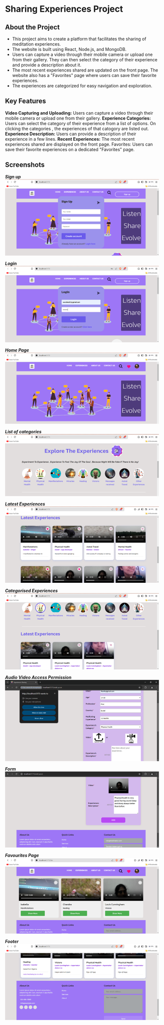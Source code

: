 # Sharing Experiences Project

## About the Project

- This project aims to create a platform that facilitates the sharing of meditation experiences.  
- The website is built using React, Node.js, and MongoDB.
- Users can capture a video through their mobile camera or upload one from their gallery. They can then select the category of their experience and provide a description about it.
- The most recent experiences shared are updated on the front page. The website also has a "Favorites" page where users can save their favorite experiences.
- The experiences are categorized for easy navigation and exploration.

## Key Features

**Video Capturing and Uploading:** Users can capture a video through their mobile camera or upload one from their gallery.
**Experience Categories:** Users can select the category of their experience from a list of options.
On clicking the categories , the experiences of that catogory are listed out.
**Experience Description:** Users can provide a description of their experience in a few lines.
**Recent Experiences:** The most recent experiences shared are displayed on the front page.
Favorites: Users can save their favorite experiences on a dedicated "Favorites" page.

## Screenshots

**_Sign up_**
![Signup](https://github.com/Sowbaranika1111/Experiences-Project/blob/main/ideas_Images/1_signup.png)

**_Login_**
![Login](https://github.com/Sowbaranika1111/Experiences-Project/blob/main/ideas_Images/2_login.png)

**_Home Page_**
![Home Page](https://github.com/Sowbaranika1111/Experiences-Project/blob/main/ideas_Images/3_homePg.png)

**_List of categories_**
![List of categories](https://github.com/Sowbaranika1111/Experiences-Project/blob/main/ideas_Images/4_categories.png)

**_Latest Experiences_**
![Latest Experiences](https://github.com/Sowbaranika1111/Experiences-Project/blob/main/ideas_Images/5_all_experiences.png)

**_Categorised Experiences_**
![Categorised Experiences](https://github.com/Sowbaranika1111/Experiences-Project/blob/main/ideas_Images/6_categorised.png)

**_Audio Video Access Permission_**
![Audio Video Access Permission](https://github.com/Sowbaranika1111/Experiences-Project/blob/main/ideas_Images/7_audio_video_access_permission.png)

**_Form_**
![Form](https://github.com/Sowbaranika1111/Experiences-Project/blob/main/ideas_Images/8_filling_form.png)

**_Favourites Page_**
![Favourites Page](https://github.com/Sowbaranika1111/Experiences-Project/blob/main/ideas_Images/9_favourites_page.png)

**_Footer_**
![Home Page](https://github.com/Sowbaranika1111/Experiences-Project/blob/main/ideas_Images/10_footer.png)
